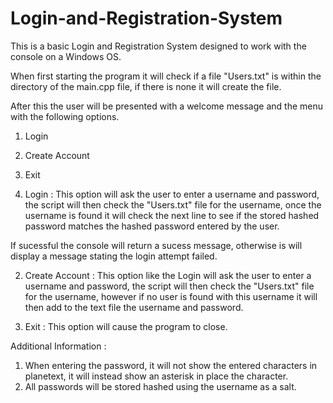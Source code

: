 # Login-and-Registration-System
This is a basic Login and Registration System designed to work with the console on a Windows OS.

When first starting the program it will check if a file "Users.txt" is within the directory of the main.cpp file, if there is none it will create the file.

After this the user will be presented with a welcome message and the menu with the following options.

1. Login
2. Create Account
3. Exit


1. Login : This option will ask the user to enter a username and password, the script will then check the "Users.txt" file for the username, once the username is found it will check the next line to see if the stored hashed password matches the hashed password entered by the user.

If sucessful the console will return a sucess message, otherwise is will display a message stating the login attempt failed.

2. Create Account : This option like the Login will ask the user to enter a username and password, the script will then check the "Users.txt" file for the username, however if no user is found with this username it will then add to the text file the username and password.

3. Exit : This option will cause the program to close.

Additional Information : 

1. When entering the password, it will not show the entered characters in planetext, it will instead show an asterisk in place the character.
2. All passwords will be stored hashed using the username as a salt.
